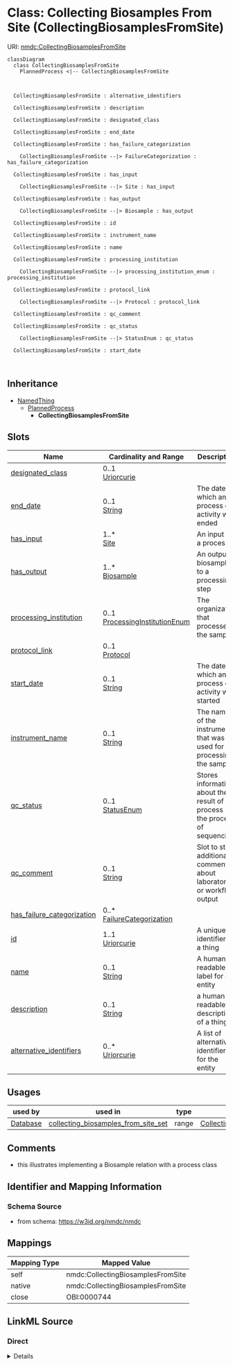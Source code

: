 # Class: Collecting Biosamples From Site (CollectingBiosamplesFromSite)



URI: [nmdc:CollectingBiosamplesFromSite](https://w3id.org/nmdc/CollectingBiosamplesFromSite)















```mermaid
classDiagram
  class CollectingBiosamplesFromSite
    PlannedProcess <|-- CollectingBiosamplesFromSite
    
    
    
  CollectingBiosamplesFromSite : alternative_identifiers
    
  CollectingBiosamplesFromSite : description
    
  CollectingBiosamplesFromSite : designated_class
    
  CollectingBiosamplesFromSite : end_date
    
  CollectingBiosamplesFromSite : has_failure_categorization
    
    CollectingBiosamplesFromSite --|> FailureCategorization : has_failure_categorization
    
  CollectingBiosamplesFromSite : has_input
    
    CollectingBiosamplesFromSite --|> Site : has_input
    
  CollectingBiosamplesFromSite : has_output
    
    CollectingBiosamplesFromSite --|> Biosample : has_output
    
  CollectingBiosamplesFromSite : id
    
  CollectingBiosamplesFromSite : instrument_name
    
  CollectingBiosamplesFromSite : name
    
  CollectingBiosamplesFromSite : processing_institution
    
    CollectingBiosamplesFromSite --|> processing_institution_enum : processing_institution
    
  CollectingBiosamplesFromSite : protocol_link
    
    CollectingBiosamplesFromSite --|> Protocol : protocol_link
    
  CollectingBiosamplesFromSite : qc_comment
    
  CollectingBiosamplesFromSite : qc_status
    
    CollectingBiosamplesFromSite --|> StatusEnum : qc_status
    
  CollectingBiosamplesFromSite : start_date
    
  

```






## Inheritance
* [NamedThing](NamedThing.md)
    * [PlannedProcess](PlannedProcess.md)
        * **CollectingBiosamplesFromSite**



## Slots

| Name | Cardinality and Range | Description | Inheritance |
| ---  | --- | --- | --- |
| [designated_class](designated_class.md) | 0..1 <br/> [Uriorcurie](Uriorcurie.md) |  | [PlannedProcess](PlannedProcess.md) |
| [end_date](end_date.md) | 0..1 <br/> [String](String.md) | The date on which any process or activity was ended | [PlannedProcess](PlannedProcess.md) |
| [has_input](has_input.md) | 1..* <br/> [Site](Site.md) | An input to a process | [PlannedProcess](PlannedProcess.md) |
| [has_output](has_output.md) | 1..* <br/> [Biosample](Biosample.md) | An output biosample to a processing step | [PlannedProcess](PlannedProcess.md) |
| [processing_institution](processing_institution.md) | 0..1 <br/> [ProcessingInstitutionEnum](ProcessingInstitutionEnum.md) | The organization that processed the sample | [PlannedProcess](PlannedProcess.md) |
| [protocol_link](protocol_link.md) | 0..1 <br/> [Protocol](Protocol.md) |  | [PlannedProcess](PlannedProcess.md) |
| [start_date](start_date.md) | 0..1 <br/> [String](String.md) | The date on which any process or activity was started | [PlannedProcess](PlannedProcess.md) |
| [instrument_name](instrument_name.md) | 0..1 <br/> [String](String.md) | The name of the instrument that was used for processing the sample | [PlannedProcess](PlannedProcess.md) |
| [qc_status](qc_status.md) | 0..1 <br/> [StatusEnum](StatusEnum.md) | Stores information about the result of a process (ie the process of sequencin... | [PlannedProcess](PlannedProcess.md) |
| [qc_comment](qc_comment.md) | 0..1 <br/> [String](String.md) | Slot to store additional comments about laboratory or workflow output | [PlannedProcess](PlannedProcess.md) |
| [has_failure_categorization](has_failure_categorization.md) | 0..* <br/> [FailureCategorization](FailureCategorization.md) |  | [PlannedProcess](PlannedProcess.md) |
| [id](id.md) | 1..1 <br/> [Uriorcurie](Uriorcurie.md) | A unique identifier for a thing | [NamedThing](NamedThing.md) |
| [name](name.md) | 0..1 <br/> [String](String.md) | A human readable label for an entity | [NamedThing](NamedThing.md) |
| [description](description.md) | 0..1 <br/> [String](String.md) | a human-readable description of a thing | [NamedThing](NamedThing.md) |
| [alternative_identifiers](alternative_identifiers.md) | 0..* <br/> [Uriorcurie](Uriorcurie.md) | A list of alternative identifiers for the entity | [NamedThing](NamedThing.md) |





## Usages

| used by | used in | type | used |
| ---  | --- | --- | --- |
| [Database](Database.md) | [collecting_biosamples_from_site_set](collecting_biosamples_from_site_set.md) | range | [CollectingBiosamplesFromSite](CollectingBiosamplesFromSite.md) |






## Comments

* this illustrates implementing a Biosample relation with a process class

## Identifier and Mapping Information







### Schema Source


* from schema: https://w3id.org/nmdc/nmdc





## Mappings

| Mapping Type | Mapped Value |
| ---  | ---  |
| self | nmdc:CollectingBiosamplesFromSite |
| native | nmdc:CollectingBiosamplesFromSite |
| close | OBI:0000744 |





## LinkML Source

<!-- TODO: investigate https://stackoverflow.com/questions/37606292/how-to-create-tabbed-code-blocks-in-mkdocs-or-sphinx -->

### Direct

<details>
```yaml
name: CollectingBiosamplesFromSite
title: Collecting Biosamples From Site
comments:
- this illustrates implementing a Biosample relation with a process class
from_schema: https://w3id.org/nmdc/nmdc
close_mappings:
- OBI:0000744
is_a: PlannedProcess
slot_usage:
  has_input:
    name: has_input
    domain_of:
    - BiosampleProcessing
    - OmicsProcessing
    - WorkflowExecutionActivity
    - PlannedProcess
    range: Site
    required: true
  has_output:
    name: has_output
    domain_of:
    - OmicsProcessing
    - WorkflowExecutionActivity
    - PlannedProcess
    range: Biosample
    required: true
  id:
    name: id
    domain_of:
    - Biosample
    - Study
    - NamedThing
    - Activity
    required: true
    structured_pattern:
      syntax: '{id_nmdc_prefix}:clsite-{id_shoulder}-{id_blade}{id_version}{id_locus}'
      interpolated: true

```
</details>

### Induced

<details>
```yaml
name: CollectingBiosamplesFromSite
title: Collecting Biosamples From Site
comments:
- this illustrates implementing a Biosample relation with a process class
from_schema: https://w3id.org/nmdc/nmdc
close_mappings:
- OBI:0000744
is_a: PlannedProcess
slot_usage:
  has_input:
    name: has_input
    domain_of:
    - BiosampleProcessing
    - OmicsProcessing
    - WorkflowExecutionActivity
    - PlannedProcess
    range: Site
    required: true
  has_output:
    name: has_output
    domain_of:
    - OmicsProcessing
    - WorkflowExecutionActivity
    - PlannedProcess
    range: Biosample
    required: true
  id:
    name: id
    domain_of:
    - Biosample
    - Study
    - NamedThing
    - Activity
    required: true
    structured_pattern:
      syntax: '{id_nmdc_prefix}:clsite-{id_shoulder}-{id_blade}{id_version}{id_locus}'
      interpolated: true
attributes:
  designated_class:
    name: designated_class
    comments:
    - required on all instances in a polymorphic Database slot like planned_process_set
    from_schema: https://w3id.org/nmdc/nmdc
    rank: 1000
    designates_type: true
    alias: designated_class
    owner: CollectingBiosamplesFromSite
    domain_of:
    - PlannedProcess
    range: uriorcurie
  end_date:
    name: end_date
    description: The date on which any process or activity was ended
    todos:
    - add date string validation pattern
    comments:
    - We are using string representations of dates until all components of our ecosystem
      can handle ISO 8610 dates
    - The date should be formatted as YYYY-MM-DD
    from_schema: https://w3id.org/nmdc/nmdc
    rank: 1000
    alias: end_date
    owner: CollectingBiosamplesFromSite
    domain_of:
    - PlannedProcess
    range: string
  has_input:
    name: has_input
    description: An input to a process.
    from_schema: https://w3id.org/nmdc/nmdc
    rank: 1000
    domain: NamedThing
    multivalued: true
    alias: has_input
    owner: CollectingBiosamplesFromSite
    domain_of:
    - BiosampleProcessing
    - OmicsProcessing
    - WorkflowExecutionActivity
    - PlannedProcess
    range: Site
    required: true
  has_output:
    name: has_output
    description: An output biosample to a processing step
    from_schema: https://w3id.org/nmdc/nmdc
    rank: 1000
    domain: NamedThing
    multivalued: true
    alias: has_output
    owner: CollectingBiosamplesFromSite
    domain_of:
    - OmicsProcessing
    - WorkflowExecutionActivity
    - PlannedProcess
    range: Biosample
    required: true
  processing_institution:
    name: processing_institution
    description: The organization that processed the sample.
    from_schema: https://w3id.org/nmdc/nmdc
    rank: 1000
    domain: PlannedProcess
    alias: processing_institution
    owner: CollectingBiosamplesFromSite
    domain_of:
    - OmicsProcessing
    - PlannedProcess
    range: processing_institution_enum
  protocol_link:
    name: protocol_link
    from_schema: https://w3id.org/nmdc/nmdc
    rank: 1000
    domain: PlannedProcess
    alias: protocol_link
    owner: CollectingBiosamplesFromSite
    domain_of:
    - PlannedProcess
    range: Protocol
  start_date:
    name: start_date
    description: The date on which any process or activity was started
    todos:
    - add date string validation pattern
    comments:
    - We are using string representations of dates until all components of our ecosystem
      can handle ISO 8610 dates
    - The date should be formatted as YYYY-MM-DD
    from_schema: https://w3id.org/nmdc/nmdc
    rank: 1000
    alias: start_date
    owner: CollectingBiosamplesFromSite
    domain_of:
    - PlannedProcess
    range: string
  instrument_name:
    name: instrument_name
    description: The name of the instrument that was used for processing the sample.
    from_schema: https://w3id.org/nmdc/nmdc
    rank: 1000
    domain: PlannedProcess
    alias: instrument_name
    owner: CollectingBiosamplesFromSite
    domain_of:
    - OmicsProcessing
    - PlannedProcess
    range: string
  qc_status:
    name: qc_status
    description: Stores information about the result of a process (ie the process
      of sequencing a library may have for qc_status of 'fail' if not enough data
      was generated)
    from_schema: https://w3id.org/nmdc/nmdc
    rank: 1000
    alias: qc_status
    owner: CollectingBiosamplesFromSite
    domain_of:
    - WorkflowExecutionActivity
    - PlannedProcess
    range: StatusEnum
  qc_comment:
    name: qc_comment
    description: Slot to store additional comments about laboratory or workflow output.
      For workflow output it may describe the particular workflow stage that failed.
      (ie Failed at call-stage due to a malformed fastq file).
    from_schema: https://w3id.org/nmdc/nmdc
    rank: 1000
    alias: qc_comment
    owner: CollectingBiosamplesFromSite
    domain_of:
    - WorkflowExecutionActivity
    - PlannedProcess
    range: string
  has_failure_categorization:
    name: has_failure_categorization
    from_schema: https://w3id.org/nmdc/nmdc
    rank: 1000
    multivalued: true
    alias: has_failure_categorization
    owner: CollectingBiosamplesFromSite
    domain_of:
    - WorkflowExecutionActivity
    - PlannedProcess
    range: FailureCategorization
  id:
    name: id
    description: A unique identifier for a thing. Must be either a CURIE shorthand
      for a URI or a complete URI
    from_schema: https://w3id.org/nmdc/nmdc
    rank: 1000
    identifier: true
    alias: id
    owner: CollectingBiosamplesFromSite
    domain_of:
    - Biosample
    - Study
    - NamedThing
    - Activity
    range: uriorcurie
    required: true
    pattern: ^[a-zA-Z0-9][a-zA-Z0-9_\.]+:[a-zA-Z0-9_][a-zA-Z0-9_\-\/\.,]*$
    structured_pattern:
      syntax: '{id_nmdc_prefix}:clsite-{id_shoulder}-{id_blade}{id_version}{id_locus}'
      interpolated: true
  name:
    name: name
    description: A human readable label for an entity
    from_schema: https://w3id.org/nmdc/nmdc
    rank: 1000
    alias: name
    owner: CollectingBiosamplesFromSite
    domain_of:
    - Protocol
    - NamedThing
    - PersonValue
    - Activity
    range: string
  description:
    name: description
    description: a human-readable description of a thing
    from_schema: https://w3id.org/nmdc/nmdc
    rank: 1000
    slot_uri: dcterms:description
    alias: description
    owner: CollectingBiosamplesFromSite
    domain_of:
    - Study
    - NamedThing
    - ImageValue
    range: string
  alternative_identifiers:
    name: alternative_identifiers
    description: A list of alternative identifiers for the entity.
    from_schema: https://w3id.org/nmdc/nmdc
    rank: 1000
    multivalued: true
    alias: alternative_identifiers
    owner: CollectingBiosamplesFromSite
    domain_of:
    - Biosample
    - Study
    - NamedThing
    - MetaboliteQuantification
    range: uriorcurie
    pattern: ^[a-zA-Z0-9][a-zA-Z0-9_\.]+:[a-zA-Z0-9_][a-zA-Z0-9_\-\/\.,]*$

```
</details>
